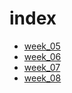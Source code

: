 # index

- [week_05](week_05/index.html)
- [week_06](week_06/index.html)
- [week_07](week_07/index.html)
- [week_08](week_08/index.html)
